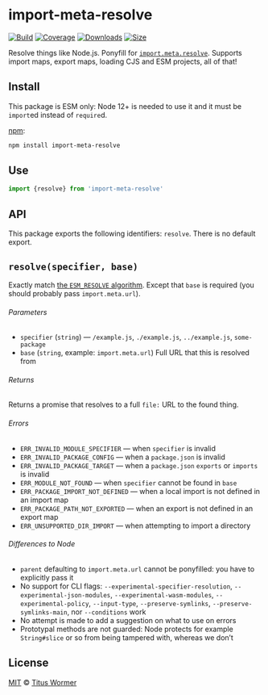 # import-meta-resolve

[![Build][build-badge]][build]
[![Coverage][coverage-badge]][coverage]
[![Downloads][downloads-badge]][downloads]
[![Size][size-badge]][size]

Resolve things like Node.js.
Ponyfill for [`import.meta.resolve`][resolve].
Supports import maps, export maps, loading CJS and ESM projects, all of that!

## Install

This package is ESM only: Node 12+ is needed to use it and it must be `import`ed
instead of `require`d.

[npm][]:

```sh
npm install import-meta-resolve
```

## Use

```js
import {resolve} from 'import-meta-resolve'
```

## API

This package exports the following identifiers: `resolve`.
There is no default export.

## `resolve(specifier, base)`

Exactly match [the `ESM_RESOLVE` algorithm][algo].
Except that `base` is required (you should probably pass `import.meta.url`).

###### Parameters

*   `specifier` (`string`)
    — `/example.js`, `./example.js`, `../example.js`, `some-package`
*   `base` (`string`, example: `import.meta.url`)
    Full URL that this is resolved from

###### Returns

Returns a promise that resolves to a full `file:` URL to the found thing.

###### Errors

*   `ERR_INVALID_MODULE_SPECIFIER`
    — when `specifier` is invalid
*   `ERR_INVALID_PACKAGE_CONFIG`
    — when a `package.json` is invalid
*   `ERR_INVALID_PACKAGE_TARGET`
    — when a `package.json` `exports` or `imports` is invalid
*   `ERR_MODULE_NOT_FOUND`
    — when `specifier` cannot be found in `base`
*   `ERR_PACKAGE_IMPORT_NOT_DEFINED`
    — when a local import is not defined in an import map
*   `ERR_PACKAGE_PATH_NOT_EXPORTED`
    — when an export is not defined in an export map
*   `ERR_UNSUPPORTED_DIR_IMPORT`
    — when attempting to import a directory

###### Differences to Node

*   `parent` defaulting to `import.meta.url` cannot be ponyfilled: you have to
    explicitly pass it
*   No support for CLI flags: `--experimental-specifier-resolution`,
    `--experimental-json-modules`, `--experimental-wasm-modules`,
    `--experimental-policy`, `--input-type`, `--preserve-symlinks`,
    `--preserve-symlinks-main`, nor `--conditions` work
*   No attempt is made to add a suggestion on what to use on errors
*   Prototypal methods are not guarded: Node protects for example `String#slice`
    or so from being tampered with, whereas we don’t

## License

[MIT][license] © [Titus Wormer][author]

<!-- Definitions -->

[build-badge]: https://github.com/wooorm/import-meta-resolve/workflows/main/badge.svg

[build]: https://github.com/wooorm/import-meta-resolve/actions

[coverage-badge]: https://img.shields.io/codecov/c/github/wooorm/import-meta-resolve.svg

[coverage]: https://codecov.io/github/wooorm/import-meta-resolve

[downloads-badge]: https://img.shields.io/npm/dm/import-meta-resolve.svg

[downloads]: https://www.npmjs.com/package/import-meta-resolve

[size-badge]: https://img.shields.io/bundlephobia/minzip/import-meta-resolve.svg

[size]: https://bundlephobia.com/result?p=import-meta-resolve

[npm]: https://docs.npmjs.com/cli/install

[license]: license

[author]: https://wooorm.com

[algo]: https://nodejs.org/dist/latest-v14.x/docs/api/esm.html#esm_resolver_algorithm

[resolve]: https://nodejs.org/api/esm.html#esm_import_meta_resolve_specifier_parent
